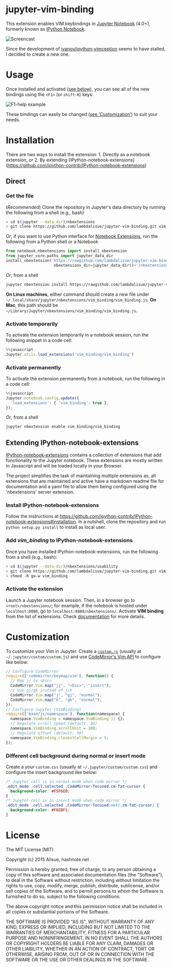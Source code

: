 # jupyter-vim-binding

This extension enables VIM keybindings in [Jupyter Notebook](https://jupyter.org/) (4.0+), formerly known as [IPython Notebook](http://ipython.org/notebook.html).

![Screencast](http://recordit.co/62sg2aC9cZ.gif)

Since the development of [ivanov/ipython-vimception](https://github.com/ivanov/ipython-vimception) seems to have stalled, I decided to create a new one.

# Usage
Once installed and activated ([see below](#installation)), you can see all of the new bindings using the `<F1>` (or `shift-H`) keys:

![F1-help example](https://cloud.githubusercontent.com/assets/200/13184805/91643054-d703-11e5-8e84-1992fa15da24.png)

These bindings can easily be changed ([see ‘Customization’](#customization)) to suit your needs.


# Installation

There are two ways to install the extension: 1. Directly as a notebook extension, or 2. By extending [IPython-notebook-extensions] (https://github.com/ipython-contrib/IPython-notebook-extensions)

## Direct
### Get the file
(*Recommended*) Clone the repository in Jupyter's data directory by running the following from a shell (e.g., bash)

```bash
> cd $(jupyter --data-dir)/nbextensions
> git clone https://github.com/lambdalisue/jupyter-vim-binding.git vim_binding
```

*Or*, if you want to use Python interface for [Notebook Extensions](http://mindtrove.info/#nb-extensions), run the following from a Python shell or a Notebook

```python
from notebook.nbextensions import install_nbextension
from jupyter_core.paths import jupyter_data_dir
install_nbextension('https://rawgithub.com/lambdalisue/jupyter-vim-binding/master/vim_binding.js',
                     nbextensions_dir=jupyter_data_dir()+'/nbextensions/vim_binding')
```

*Or*, from a shell

```bash
jupyter nbextension install https://rawgithub.com/lambdalisue/jupyter-vim-binding/master/vim_binding.js --nbextensions=$(jupyter --data-dir)/nbextensions/vim_binding
```

**On Linux machines**, either command should create a new file under `~/.local/share/jupyter/nbextensions/vim_binding/vim_binding.js`.
**On Mac**, this path should be `~/Library/Jupyter/nbextensions/vim_binding/vim_binding.js`.

### Activate temporarily
To activate the extension temporarily in a notebook session, run the following snippet in a code cell:

```javascript
%%javascript
Jupyter.utils.load_extensions('vim_binding/vim_binding')
```

### Activate permanently
To activate the extension permanently from a notebook, run the following in a code cell:

```javascript
%%javascript
Jupyter.notebook.config.update({
  'load_extensions': { 'vim_binding': true },
});
```

*Or*, from a shell

```bash
jupyter nbextension enable vim_binding/vim_binding
```

## Extending IPython-notebook-extensions
[IPython-notebook-extensions](https://github.com/ipython-contrib/IPython-notebook-extensions) contains a collection of extensions that add functionality to the Jupyter notebook. These extensions are mostly written in Javascript and will be loaded locally in your Browser.

The project simplifies the task of maintaining multiple extensions as, all extensions that are maintained and active have a markdown readme file for documentation and a yaml file to allow them being configured using the 'nbextensions' server extension.

### Install IPython-notebook-extensions
Follow the instructions at https://github.com/ipython-contrib/IPython-notebook-extensions#installation.
In a nutshell, clone the repository and run `python setup.py install` to install as local user.

### Add *vim_binding* to IPython-notebook-extensions
Once you have installed IPython-notebook-extensions, run the following from a shell (e.g., bash):

```bash
> cd $(jupyter --data-dir)/nbextensions/usability
> git clone https://github.com/lambdalisue/jupyter-vim-binding.git vim_binding
> chmod -R go-w vim_binding
```

### Activate the extension
Launch a Jupyter notebook session. Then, in a browser go to `<root>/nbextensions/`; for example, if the notebook is hosted under `localhost:8888`, go to `localhost:8888/nbextensions/`. Activate **VIM binding** from the list of extensions. Check [documentation](https://github.com/ipython-contrib/IPython-notebook-extensions#installation) for more details.

# Customization

To customize your Vim in Jupyter.
Create a [`custom.js`](http://jdfreder-notebook.readthedocs.org/en/docs/examples/Notebook/JavaScript%20Notebook%20Extensions.html) (usually at `~/.jupyter/custom/custom.js`) and use [CodeMirror's Vim API](https://codemirror.net/doc/manual.html#vimapi) to configure like below:

```javascript
// Configure CodeMirror
require(['codemirror/keymap/vim'], function() {
  // Map jj to <Esc>
  CodeMirror.Vim.map("jj", "<Esc>", "insert");
  // Use gj/gk instead of j/k
  CodeMirror.Vim.map("j", "gj", "normal");
  CodeMirror.Vim.map("k", "gk", "normal");
});
// Configure Jupyter (VimBinding)
require(['base/js/namespace'], function(namespace) {
  namespace.VimBinding = namespace.VimBinding || {};
  // Regulate scroll speed (default: 30)
  namespace.VimBinding.scrollUnit = 100;
  // Regulate offset (default: 30)
  namespace.VimBinding.closestCellMargin = 5;
});
```

### Different cell background during normal or insert mode

Create a your `custom.css` (usually at `~/.jupyter/custom/custom.css`) and configure the insert background like below:

```css
/* Jupyter cell is in normal mode when code mirror */
.edit_mode .cell.selected .CodeMirror-focused.cm-fat-cursor {
  background-color: #F5F6EB;
}
/* Jupyter cell is in insert mode when code mirror */
.edit_mode .cell.selected .CodeMirror-focused:not(.cm-fat-cursor) {
  background-color: #F6EBF1;
}
```


# License

The MIT License (MIT)

Copyright (c) 2015 Alisue, hashnote.net

Permission is hereby granted, free of charge, to any person obtaining a copy
of this software and associated documentation files (the "Software"), to deal
in the Software without restriction, including without limitation the rights
to use, copy, modify, merge, publish, distribute, sublicense, and/or sell
copies of the Software, and to permit persons to whom the Software is
furnished to do so, subject to the following conditions:

The above copyright notice and this permission notice shall be included in
all copies or substantial portions of the Software.

THE SOFTWARE IS PROVIDED "AS IS", WITHOUT WARRANTY OF ANY KIND, EXPRESS OR
IMPLIED, INCLUDING BUT NOT LIMITED TO THE WARRANTIES OF MERCHANTABILITY,
FITNESS FOR A PARTICULAR PURPOSE AND NONINFRINGEMENT. IN NO EVENT SHALL THE
AUTHORS OR COPYRIGHT HOLDERS BE LIABLE FOR ANY CLAIM, DAMAGES OR OTHER
LIABILITY, WHETHER IN AN ACTION OF CONTRACT, TORT OR OTHERWISE, ARISING FROM,
OUT OF OR IN CONNECTION WITH THE SOFTWARE OR THE USE OR OTHER DEALINGS IN
THE SOFTWARE.
